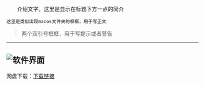 [cloud:nanami]: # '封面图连接'


　　介绍文字，这里是显示在标题下方一点的简介

	这里是类似出现macos文件夹的框框，用于写正文


> 两个双引号框框，用于写提示或者警告

----------
![软件界面][tu]
----------

网盘下载：[下载链接](这里填地址 "点下去nya~")

[^_^]: # (注释)


[tu]:base64地址
